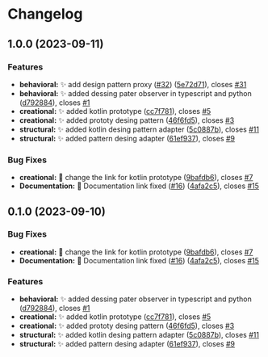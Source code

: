 # Changelog

## 1.0.0 (2023-09-11)


### Features

* **behavioral:** :sparkles: add design pattern proxy ([#32](https://github.com/jeresoftx/design-patterns/issues/32)) ([5e72d71](https://github.com/jeresoftx/design-patterns/commit/5e72d719d2ca2257f15b309d119bd1cc5880e78a)), closes [#31](https://github.com/jeresoftx/design-patterns/issues/31)
* **behavioral:** :sparkles: added dessing pater observer in typescript and python ([d792884](https://github.com/jeresoftx/design-patterns/commit/d7928840b797cb1882036974e27447bf010031f0)), closes [#1](https://github.com/jeresoftx/design-patterns/issues/1)
* **creational:** :sparkles: added kotlin prototype ([cc7f781](https://github.com/jeresoftx/design-patterns/commit/cc7f781e1b969153ee27b96946ca0c91ae4cde20)), closes [#5](https://github.com/jeresoftx/design-patterns/issues/5)
* **creational:** :sparkles: added prototy desing pattern ([46f6fd5](https://github.com/jeresoftx/design-patterns/commit/46f6fd598d1d79dd3e0cf9d7c0f3cf2a91b4748f)), closes [#3](https://github.com/jeresoftx/design-patterns/issues/3)
* **structural:** :sparkles: added kotlin desing pattern adapter ([5c0887b](https://github.com/jeresoftx/design-patterns/commit/5c0887b40615da03360ca620c284990506ee72d4)), closes [#11](https://github.com/jeresoftx/design-patterns/issues/11)
* **structural:** :sparkles: added pattern desing adapter ([61ef937](https://github.com/jeresoftx/design-patterns/commit/61ef9377760d6a1f3b796752ab2cae7258f4b608)), closes [#9](https://github.com/jeresoftx/design-patterns/issues/9)


### Bug Fixes

* **creational:** :bug: change the link for kotlin prototype ([9bafdb6](https://github.com/jeresoftx/design-patterns/commit/9bafdb600fe6099ae1e806a368096884b21abe50)), closes [#7](https://github.com/jeresoftx/design-patterns/issues/7)
* **Documentation:** :memo: Documentation link fixed ([#16](https://github.com/jeresoftx/design-patterns/issues/16)) ([4afa2c5](https://github.com/jeresoftx/design-patterns/commit/4afa2c5c9f8c4c3251235e54ad2a9712b0371c38)), closes [#15](https://github.com/jeresoftx/design-patterns/issues/15)

## 0.1.0 (2023-09-10)


### Bug Fixes

* **creational:** :bug: change the link for kotlin prototype ([9bafdb6](https://github.com/jeresoftx/design-patterns/commit/9bafdb600fe6099ae1e806a368096884b21abe50)), closes [#7](https://github.com/jeresoftx/design-patterns/issues/7)
* **Documentation:** :memo: Documentation link fixed ([#16](https://github.com/jeresoftx/design-patterns/issues/16)) ([4afa2c5](https://github.com/jeresoftx/design-patterns/commit/4afa2c5c9f8c4c3251235e54ad2a9712b0371c38)), closes [#15](https://github.com/jeresoftx/design-patterns/issues/15)


### Features

* **behavioral:** :sparkles: added dessing pater observer in typescript and python ([d792884](https://github.com/jeresoftx/design-patterns/commit/d7928840b797cb1882036974e27447bf010031f0)), closes [#1](https://github.com/jeresoftx/design-patterns/issues/1)
* **creational:** :sparkles: added kotlin prototype ([cc7f781](https://github.com/jeresoftx/design-patterns/commit/cc7f781e1b969153ee27b96946ca0c91ae4cde20)), closes [#5](https://github.com/jeresoftx/design-patterns/issues/5)
* **creational:** :sparkles: added prototy desing pattern ([46f6fd5](https://github.com/jeresoftx/design-patterns/commit/46f6fd598d1d79dd3e0cf9d7c0f3cf2a91b4748f)), closes [#3](https://github.com/jeresoftx/design-patterns/issues/3)
* **structural:** :sparkles: added kotlin desing pattern adapter ([5c0887b](https://github.com/jeresoftx/design-patterns/commit/5c0887b40615da03360ca620c284990506ee72d4)), closes [#11](https://github.com/jeresoftx/design-patterns/issues/11)
* **structural:** :sparkles: added pattern desing adapter ([61ef937](https://github.com/jeresoftx/design-patterns/commit/61ef9377760d6a1f3b796752ab2cae7258f4b608)), closes [#9](https://github.com/jeresoftx/design-patterns/issues/9)
